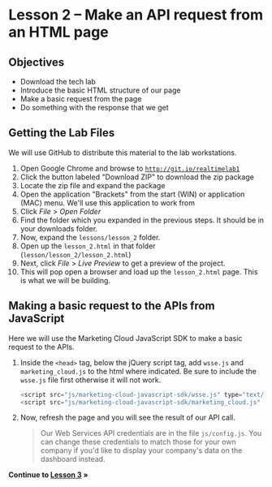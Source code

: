 Lesson 2 – Make an API request from an HTML page
=====

Objectives
-----
*	Download the tech lab
*	Introduce the basic HTML structure of our page
*	Make a basic request from the page
*	Do something with the response that we get

Getting the Lab Files
-----

We will use GitHub to distribute this material to the lab workstations.

1.	Open Google Chrome and browse to <a href="http://git.io/realtimelab" target="_blank">`http://git.io/realtimelab1`</a>
2.	Click the button labeled "Download ZIP" to download the zip package
3.  Locate the zip file and expand the package
4.  Open the application "Brackets" from the start (WIN) or application (MAC) menu. We'll use this application to work from
5.	Click *File* > *Open Folder*
6.	Find the folder which you expanded in the previous steps. It should be in your downloads folder.
7.  Now, expand the `lessons/lesson_2` folder.
8. Open up the `lesson_2.html` in that folder (`lesson/lesson_2/lesson_2.html`)
9.	Next, click *File* > *Live Preview* to get a preview of the project.
10.	This will pop open a browser and load up the `lesson_2.html` page. This is what we will be building.

Making a basic request to the APIs from JavaScript
-----

Here we will use the Marketing Cloud JavaScript SDK to make a basic request to the APIs.

1.	Inside the `<head>` tag, below the jQuery script tag, add `wsse.js` and `marketing_cloud.js` to the html where indicated. Be sure to include the `wsse.js` file first otherwise it will not work.

    ```javascript
    <script src="js/marketing-cloud-javascript-sdk/wsse.js" type="text/javascript"></script>
    <script src="js/marketing-cloud-javascript-sdk/marketing_cloud.js" type="text/javascript"></script>
    ```

2.	Now, refresh the page and you will see the result of our API call.

    > Our Web Services API credentials are in the file `js/config.js`. You can change these credentials to match those for your own company if you'd like to display your company's data on the dashboard instead.

**Continue to [Lesson 3](../lesson_3#lesson-3--display-real-time-data) »**
